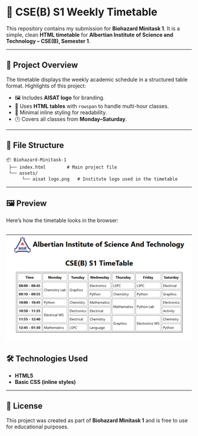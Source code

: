 # 📅 CSE(B) S1 Weekly Timetable

This repository contains my submission for **Biohazard Minitask 1**.
It is a simple, clean **HTML timetable** for **Albertian Institute of Science and Technology – CSE(B), Semester 1**.

---

## 🚀 Project Overview

The timetable displays the weekly academic schedule in a structured table format.
Highlights of this project:

* 🖼️ Includes **AISAT logo** for branding.
* 📑 Uses **HTML tables** with `rowspan` to handle multi-hour classes.
* 🎨 Minimal inline styling for readability.
* 🕒 Covers all classes from **Monday–Saturday**.

---

## 📂 File Structure

```
📦 Biohazard-Minitask-1
 ├── index.html        # Main project file
 └── assets/
      └── aisat logo.png   # Institute logo used in the timetable
```

---

## 🖼️ Preview

Here’s how the timetable looks in the browser:

![Preview](https://github.com/Lavax88/BioHazard-MiniTask-1/blob/main/assets/preview.png)
---

## 🛠️ Technologies Used

* **HTML5**
* **Basic CSS (inline styles)**

---

## 📜 License

This project was created as part of **Biohazard Minitask 1** and is free to use for educational purposes.
